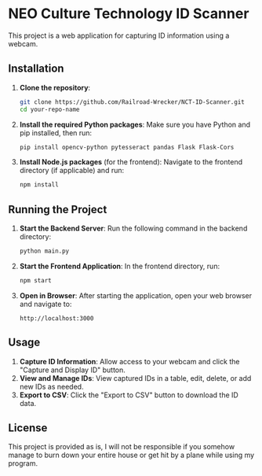 # NEO Culture Technology ID Scanner

This project is a web application for capturing ID information using a webcam.

## Installation
 
1. **Clone the repository**:
   ```bash
   git clone https://github.com/Railroad-Wrecker/NCT-ID-Scanner.git
   cd your-repo-name
   ```

2. **Install the required Python packages**:
   Make sure you have Python and pip installed, then run:
   ```bash
   pip install opencv-python pytesseract pandas Flask Flask-Cors
   ```

3. **Install Node.js packages** (for the frontend):
   Navigate to the frontend directory (if applicable) and run:
   ```bash
   npm install
   ```

## Running the Project

1. **Start the Backend Server**:
   Run the following command in the backend directory:
   ```bash
   python main.py
   ```

2. **Start the Frontend Application**:
   In the frontend directory, run:
   ```bash
   npm start
   ```

3. **Open in Browser**:
   After starting the application, open your web browser and navigate to:
   ```
   http://localhost:3000
   ```

## Usage

1. **Capture ID Information**: Allow access to your webcam and click the "Capture and Display ID" button.
2. **View and Manage IDs**: View captured IDs in a table, edit, delete, or add new IDs as needed.
3. **Export to CSV**: Click the "Export to CSV" button to download the ID data.

## License

This project is provided as is, I will not be responsible if you somehow manage to burn down your entire house or get hit by a plane while using my program.
